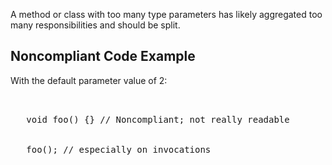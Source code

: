 A method or class with too many type parameters has likely aggregated too many responsibilities and should be split.

## Noncompliant Code Example

With the default parameter value of 2:

<pre>

 <s, t, u, v>
   void foo() {} // Noncompliant; not really readable

  <string, integer, object, string>
   foo(); // especially on invocations 
  </string,>
 </s,></pre>